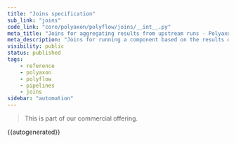 ```yaml
---
title: "Joins specification"
sub_link: "joins"
code_link: "core/polyaxon/polyflow/joins/__int__.py"
meta_title: "Joins for aggregating results from upstream runs - Polyaxon automation"
meta_description: "Joins for running a component based on the results of upstream or parallel runs and aggregating dynamically inputs, outputs, adn artifacts dynamically."
visibility: public
status: published
tags:
    - reference
    - polyaxon
    - polyflow
    - pipelines
    - joins
sidebar: "automation"
---
```


<blockquote class="commercial">This is part of our commercial offering.</blockquote>

{{autogenerated}}
